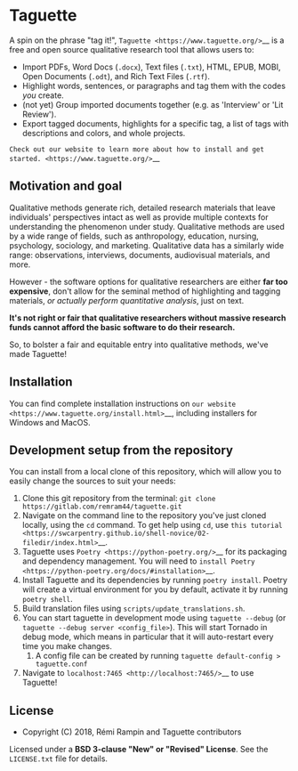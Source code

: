 Taguette
========

A spin on the phrase "tag it!", `Taguette <https://www.taguette.org/>`__ is a free and open source qualitative research tool that allows users to:

+ Import PDFs, Word Docs (``.docx``), Text files (``.txt``), HTML, EPUB, MOBI, Open Documents (``.odt``), and Rich Text Files (``.rtf``).
+ Highlight words, sentences, or paragraphs and tag them with the codes *you* create.
+ (not yet) Group imported documents together (e.g. as 'Interview' or 'Lit Review').
+ Export tagged documents, highlights for a specific tag, a list of tags with descriptions and colors, and whole projects.

`Check out our website to learn more about how to install and get started. <https://www.taguette.org/>`__

Motivation and goal
-------------------

Qualitative methods generate rich, detailed research materials that leave individuals' perspectives intact as well as provide multiple contexts for understanding the phenomenon under study. Qualitative methods are used by a wide range of fields, such as anthropology, education, nursing, psychology, sociology, and marketing. Qualitative data has a similarly wide range: observations, interviews, documents, audiovisual materials, and more.

However - the software options for qualitative researchers are either **far too expensive**, don't allow for the seminal method of highlighting and tagging materials, *or actually perform quantitative analysis*, just on text.

**It's not right or fair that qualitative researchers without massive research funds cannot afford the basic software to do their research.**

So, to bolster a fair and equitable entry into qualitative methods, we've made Taguette!

Installation
------------

You can find complete installation instructions on `our website <https://www.taguette.org/install.html>`__, including installers for Windows and MacOS.

Development setup from the repository
-------------------------------------

You can install from a local clone of this repository, which will allow you to easily change the sources to suit your needs:

1. Clone this git repository from the terminal: ``git clone https://gitlab.com/remram44/taguette.git``
2. Navigate on the command line to the repository you've just cloned locally, using the ``cd`` command. To get help using ``cd``, use `this tutorial <https://swcarpentry.github.io/shell-novice/02-filedir/index.html>`__.
3. Taguette uses `Poetry <https://python-poetry.org/>`__ for its packaging and dependency management. You will need to `install Poetry <https://python-poetry.org/docs/#installation>`__.
4. Install Taguette and its dependencies by running ``poetry install``. Poetry will create a virtual environment for you by default, activate it by running ``poetry shell``.
5. Build translation files using ``scripts/update_translations.sh``.
6. You can start taguette in development mode using ``taguette --debug`` (or ``taguette --debug server <config_file>``). This will start Tornado in debug mode, which means in particular that it will auto-restart every time you make changes. 
   1. A config file can be created by running `taguette default-config > taguette.conf`
7. Navigate to `localhost:7465 <http://localhost:7465/>`__ to use Taguette!

License
-------

* Copyright (C) 2018, Rémi Rampin and Taguette contributors

Licensed under a **BSD 3-clause "New" or "Revised" License**. See the ``LICENSE.txt`` file for details.
